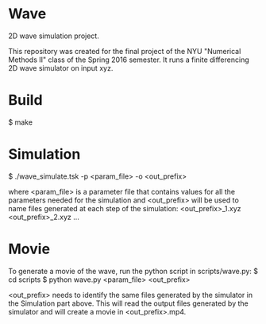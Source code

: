 # Wave
2D wave simulation project.

This repository was created for the final project of the NYU "Numerical Methods II" class of the Spring 2016 semester.
It runs a finite differencing 2D wave simulator on input xyz.

# Build
$ make

# Simulation
$ ./wave_simulate.tsk -p <param_file> -o <out_prefix>

where <param_file> is a parameter file that contains values for all the parameters needed for the simulation
and <out_prefix> will be used to name files generated at each step of the simulation:
<out_prefix>_1.xyz
<out_prefix>_2.xyz
...

# Movie
To generate a movie of the wave, run the python script in scripts/wave.py:
$ cd scripts
$ python wave.py <param_file> <out_prefix>

<out_prefix> needs to identify the same files generated by the simulator in the Simulation part above.
This will read the output files generated by the simulator and will create a movie in <out_prefix>.mp4.
